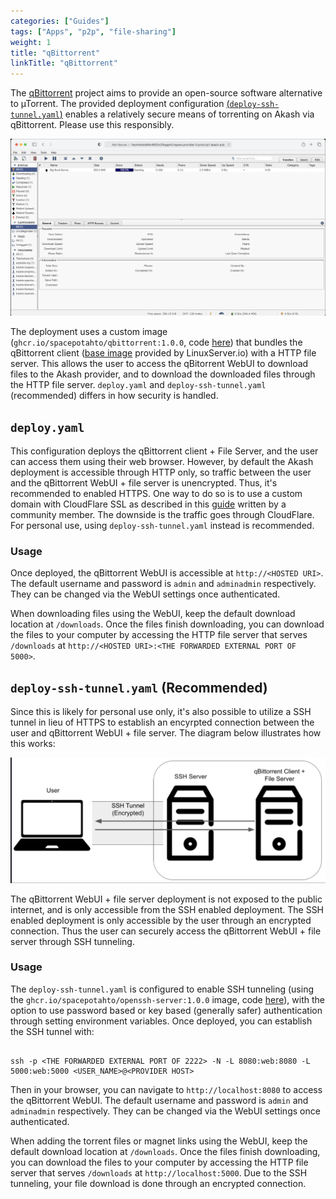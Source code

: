 ```yaml
---
categories: ["Guides"]
tags: ["Apps", "p2p", "file-sharing"]
weight: 1
title: "qBittorrent"
linkTitle: "qBittorrent"
---
```


The [qBittorrent](https://www.qbittorrent.org/) project aims to provide an open-source software alternative to µTorrent. The provided deployment configuration [(`deploy-ssh-tunnel.yaml`)](https://github.com/akash-network/awesome-akash/blob/master/qbittorrent/deploy-ssh-tunnel.yaml) enables a relatively secure means of torrenting on Akash via qBittorrent. Please use this responsibly.

![](../../../assets/qbittorent.png)

The deployment uses a custom image (`ghcr.io/spacepotahto/qbittorrent:1.0.0`, code [here](https://github.com/spacepotahto/docker-qbittorrent-server)) that bundles the qBittorrent client ([base image](https://github.com/linuxserver/docker-qbittorrent) provided by LinuxServer.io) with a HTTP file server. This allows the user to access the qBitorrent WebUI to download files to the Akash provider, and to download the downloaded files through the HTTP file server. `deploy.yaml` and `deploy-ssh-tunnel.yaml` (recommended) differs in how security is handled.

## `deploy.yaml`

This configuration deploys the qBittorrent client + File Server, and the user can access them using their web browser. However, by default the Akash deployment is accessible through HTTP only, so traffic between the user and the qBittorrent WebUI + file server is unencrypted. Thus, it's recommended to enabled HTTPS. One way to do so is to use a custom domain with CloudFlare SSL as described in this [guide](https://teeyeeyang.medium.com/how-to-use-a-custom-domain-with-your-akash-deployment-5916585734a2) written by a community member. The downside is the traffic goes through CloudFlare. For personal use, using `deploy-ssh-tunnel.yaml` instead is recommended.

### Usage

Once deployed, the qBittorrent WebUI is accessible at `http://<HOSTED URI>`. The default username and password is `admin` and `adminadmin` respectively. They can be changed via the WebUI settings once authenticated.

When downloading files using the WebUI, keep the default download location at `/downloads`. Once the files finish downloading, you can download the files to your computer by accessing the HTTP file server that serves `/downloads` at `http://<HOSTED URI>:<THE FORWARDED EXTERNAL PORT OF 5000>`.

## `deploy-ssh-tunnel.yaml` (Recommended)

Since this is likely for personal use only, it's also possible to utilize a SSH tunnel in lieu of HTTPS to establish an encyrpted connection between the user and qBittorrent WebUI + file server. The diagram below illustrates how this works:

![](../../../assets/ssh-tunnel.png)

The qBittorrent WebUI + file server deployment is not exposed to the public internet, and is only accessible from the SSH enabled deployment. The SSH enabled deployment is only accessible by the user through an encrypted connection. Thus the user can securely access the qBittorrent WebUI + file server through SSH tunneling.

### Usage

The `deploy-ssh-tunnel.yaml` is configured to enable SSH tunneling (using the `ghcr.io/spacepotahto/openssh-server:1.0.0` image, code [here](https://github.com/spacepotahto/docker-openssh-server)), with the option to use password based or key based (generally safer) authentication through setting environment variables. Once deployed, you can establish the SSH tunnel with:

```

ssh -p <THE FORWARDED EXTERNAL PORT OF 2222> -N -L 8080:web:8080 -L 5000:web:5000 <USER_NAME>@<PROVIDER HOST>

```

Then in your browser, you can navigate to `http://localhost:8080` to access the qBittorrent WebUI. The default username and password is `admin` and `adminadmin` respectively. They can be changed via the WebUI settings once authenticated.

When adding the torrent files or magnet links using the WebUI, keep the default download location at `/downloads`. Once the files finish downloading, you can download the files to your computer by accessing the HTTP file server that serves `/downloads` at `http://localhost:5000`. Due to the SSH tunneling, your file download is done through an encrypted connection.
